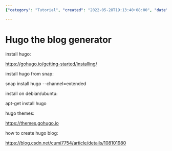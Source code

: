 ```yaml
---
{"category": "Tutorial", "created": "2022-05-28T19:13:40+08:00", "date": "2022-05-28 19:13:40", "description": "This text serves as a comprehensive guide for installing and utilizing Hugo, a widely-used blog generator. It offers step-by-step instructions on how to download and set up the software, along with recommendations on selecting and implementing various themes to enhance your Hugo blog.", "modified": "2022-05-29T11:34:48+08:00", "tags": ["hugo", "blogging", "installation", "themes", "blog generator"], "title": "Master Hugo: A Comprehensive Guide To Installing And Theming Your Blog"}

---
```


# Hugo the blog generator

install hugo:

https://gohugo.io/getting-started/installing/

install hugo from snap:

snap install hugo --channel=extended

install on debian/ubuntu:

apt-get install hugo

hugo themes:

https://themes.gohugo.io

how to create hugo blog:

https://blog.csdn.net/cumi7754/article/details/108101980
